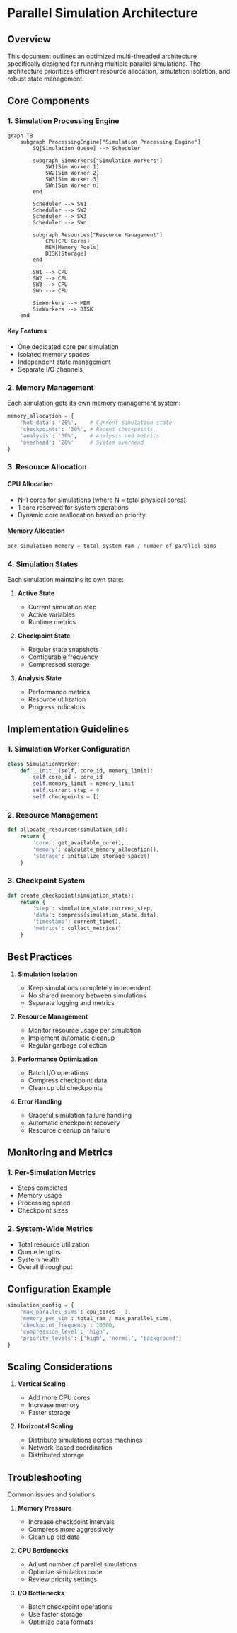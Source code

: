 # Parallel Simulation Architecture

## Overview

This document outlines an optimized multi-threaded architecture specifically designed for running multiple parallel simulations. The architecture prioritizes efficient resource allocation, simulation isolation, and robust state management.

## Core Components

### 1. Simulation Processing Engine

```mermaid
graph TB
    subgraph ProcessingEngine["Simulation Processing Engine"]
        SQ[Simulation Queue] --> Scheduler
        
        subgraph SimWorkers["Simulation Workers"]
            SW1[Sim Worker 1]
            SW2[Sim Worker 2]
            SW3[Sim Worker 3]
            SWn[Sim Worker n]
        end
        
        Scheduler --> SW1
        Scheduler --> SW2
        Scheduler --> SW3
        Scheduler --> SWn
        
        subgraph Resources["Resource Management"]
            CPU[CPU Cores]
            MEM[Memory Pools]
            DISK[Storage]
        end
        
        SW1 --> CPU
        SW2 --> CPU
        SW3 --> CPU
        SWn --> CPU
        
        SimWorkers --> MEM
        SimWorkers --> DISK
    end
```

#### Key Features
- One dedicated core per simulation
- Isolated memory spaces
- Independent state management
- Separate I/O channels

### 2. Memory Management

Each simulation gets its own memory management system:

```python
memory_allocation = {
    'hot_data': '20%',    # Current simulation state
    'checkpoints': '30%', # Recent checkpoints
    'analysis': '30%',    # Analysis and metrics
    'overhead': '20%'     # System overhead
}
```

### 3. Resource Allocation

#### CPU Allocation
- N-1 cores for simulations (where N = total physical cores)
- 1 core reserved for system operations
- Dynamic core reallocation based on priority

#### Memory Allocation
```python
per_simulation_memory = total_system_ram / number_of_parallel_sims
```

### 4. Simulation States

Each simulation maintains its own state:

1. **Active State**
   - Current simulation step
   - Active variables
   - Runtime metrics

2. **Checkpoint State**
   - Regular state snapshots
   - Configurable frequency
   - Compressed storage

3. **Analysis State**
   - Performance metrics
   - Resource utilization
   - Progress indicators

## Implementation Guidelines

### 1. Simulation Worker Configuration

```python
class SimulationWorker:
    def __init__(self, core_id, memory_limit):
        self.core_id = core_id
        self.memory_limit = memory_limit
        self.current_step = 0
        self.checkpoints = []
```

### 2. Resource Management

```python
def allocate_resources(simulation_id):
    return {
        'core': get_available_core(),
        'memory': calculate_memory_allocation(),
        'storage': initialize_storage_space()
    }
```

### 3. Checkpoint System

```python
def create_checkpoint(simulation_state):
    return {
        'step': simulation_state.current_step,
        'data': compress(simulation_state.data),
        'timestamp': current_time(),
        'metrics': collect_metrics()
    }
```

## Best Practices

1. **Simulation Isolation**
   - Keep simulations completely independent
   - No shared memory between simulations
   - Separate logging and metrics

2. **Resource Management**
   - Monitor resource usage per simulation
   - Implement automatic cleanup
   - Regular garbage collection

3. **Performance Optimization**
   - Batch I/O operations
   - Compress checkpoint data
   - Clean up old checkpoints

4. **Error Handling**
   - Graceful simulation failure handling
   - Automatic checkpoint recovery
   - Resource cleanup on failure

## Monitoring and Metrics

### 1. Per-Simulation Metrics
- Steps completed
- Memory usage
- Processing speed
- Checkpoint sizes

### 2. System-Wide Metrics
- Total resource utilization
- Queue lengths
- System health
- Overall throughput

## Configuration Example

```python
simulation_config = {
    'max_parallel_sims': cpu_cores - 1,
    'memory_per_sim': total_ram / max_parallel_sims,
    'checkpoint_frequency': 10000,
    'compression_level': 'high',
    'priority_levels': ['high', 'normal', 'background']
}
```

## Scaling Considerations

1. **Vertical Scaling**
   - Add more CPU cores
   - Increase memory
   - Faster storage

2. **Horizontal Scaling**
   - Distribute simulations across machines
   - Network-based coordination
   - Distributed storage

## Troubleshooting

Common issues and solutions:

1. **Memory Pressure**
   - Increase checkpoint intervals
   - Compress more aggressively
   - Clean up old data

2. **CPU Bottlenecks**
   - Adjust number of parallel simulations
   - Optimize simulation code
   - Review priority settings

3. **I/O Bottlenecks**
   - Batch checkpoint operations
   - Use faster storage
   - Optimize data formats 